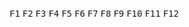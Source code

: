 <Kbd kbdClass="px-2 py-1.5">F1</Kbd>
<Kbd kbdClass="px-2 py-1.5">F2</Kbd>
<Kbd kbdClass="px-2 py-1.5">F3</Kbd>
<Kbd kbdClass="px-2 py-1.5">F4</Kbd>
<Kbd kbdClass="px-2 py-1.5">F5</Kbd>
<Kbd kbdClass="px-2 py-1.5">F6</Kbd>
<Kbd kbdClass="px-2 py-1.5">F7</Kbd>
<Kbd kbdClass="px-2 py-1.5">F8</Kbd>
<Kbd kbdClass="px-2 py-1.5">F9</Kbd>
<Kbd kbdClass="px-2 py-1.5">F10</Kbd>
<Kbd kbdClass="px-2 py-1.5">F11</Kbd>
<Kbd kbdClass="px-2 py-1.5">F12</Kbd>